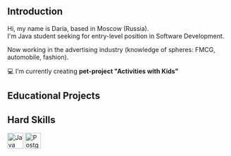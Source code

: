 ## Introduction
Hi, my name is Daria, based in Moscow (Russia).  
I'm Java student seeking for entry-level position in Software Development.  

Now working in the advertising industry (knowledge of spheres: FMCG, automobile, fashion).

💻  I’m currently creating **pet-project "Activities with Kids"**


## Educational Projects

## Hard Skills

<p align="left">
<a href="https://www.oracle.com/java/" target="_blank" rel="noreferrer"><img src="https://raw.githubusercontent.com/danielcranney/readme-generator/main/public/icons/skills/java-colored.svg" width="36" height="36" alt="Java" /></a>
<a href="https://www.postgresql.org/" target="_blank" rel="noreferrer"><img src="https://raw.githubusercontent.com/danielcranney/readme-generator/main/public/icons/skills/postgresql-colored.svg" width="36" height="36" alt="PostgreSQL" /></a>
</p>
